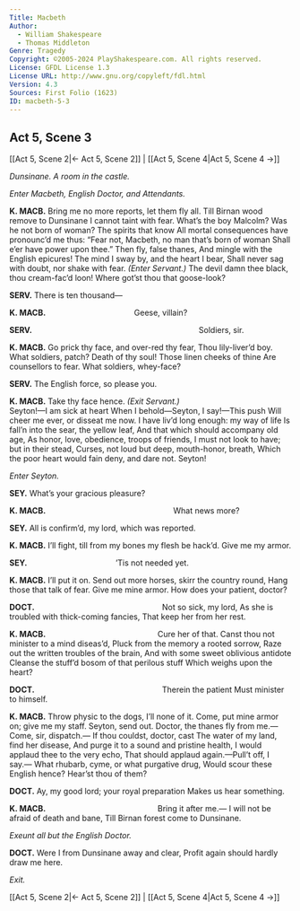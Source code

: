 ```yaml
---
Title: Macbeth
Author: 
  - William Shakespeare
  - Thomas Middleton
Genre: Tragedy
Copyright: ©2005-2024 PlayShakespeare.com. All rights reserved.
License: GFDL License 1.3
License URL: http://www.gnu.org/copyleft/fdl.html
Version: 4.3
Sources: First Folio (1623)
ID: macbeth-5-3
---
```


## Act 5, Scene 3
[[Act 5, Scene 2|← Act 5, Scene 2]] | [[Act 5, Scene 4|Act 5, Scene 4 →]]

*Dunsinane. A room in the castle.*

*Enter Macbeth, English Doctor, and Attendants.*

**K. MACB.**
Bring me no more reports, let them fly all.
Till Birnan wood remove to Dunsinane
I cannot taint with fear. What’s the boy Malcolm?
Was he not born of woman? The spirits that know
All mortal consequences have pronounc’d me thus:
“Fear not, Macbeth, no man that’s born of woman
Shall e’er have power upon thee.” Then fly, false thanes,
And mingle with the English epicures!
The mind I sway by, and the heart I bear,
Shall never sag with doubt, nor shake with fear.
*(Enter Servant.)*
The devil damn thee black, thou cream-fac’d loon!
Where got’st thou that goose-look?

**SERV.**
There is ten thousand⁠—

**K. MACB.**
           Geese, villain?

**SERV.**
                     Soldiers, sir.

**K. MACB.**
Go prick thy face, and over-red thy fear,
Thou lily-liver’d boy. What soldiers, patch?
Death of thy soul! Those linen cheeks of thine
Are counsellors to fear. What soldiers, whey-face?

**SERV.**
The English force, so please you.

**K. MACB.**
Take thy face hence.
*(Exit Servant.)*
           Seyton!—I am sick at heart
When I behold—Seyton, I say!—This push
Will cheer me ever, or disseat me now.
I have liv’d long enough: my way of life
Is fall’n into the sear, the yellow leaf,
And that which should accompany old age,
As honor, love, obedience, troops of friends,
I must not look to have; but in their stead,
Curses, not loud but deep, mouth-honor, breath,
Which the poor heart would fain deny, and dare not.
Seyton!

*Enter Seyton.*

**SEY.**
What’s your gracious pleasure?

**K. MACB.**
                What news more?

**SEY.**
All is confirm’d, my lord, which was reported.

**K. MACB.**
I’ll fight, till from my bones my flesh be hack’d.
Give me my armor.

**SEY.**
           ’Tis not needed yet.

**K. MACB.**
I’ll put it on.
Send out more horses, skirr the country round,
Hang those that talk of fear. Give me mine armor.
How does your patient, doctor?

**DOCT.**
                Not so sick, my lord,
As she is troubled with thick-coming fancies,
That keep her from her rest.

**K. MACB.**
              Cure her of that.
Canst thou not minister to a mind diseas’d,
Pluck from the memory a rooted sorrow,
Raze out the written troubles of the brain,
And with some sweet oblivious antidote
Cleanse the stuff’d bosom of that perilous stuff
Which weighs upon the heart?

**DOCT.**
                Therein the patient
Must minister to himself.

**K. MACB.**
Throw physic to the dogs, I’ll none of it.
Come, put mine armor on; give me my staff.
Seyton, send out. Doctor, the thanes fly from me.⁠—
Come, sir, dispatch.— If thou couldst, doctor, cast
The water of my land, find her disease,
And purge it to a sound and pristine health,
I would applaud thee to the very echo,
That should applaud again.—Pull’t off, I say.⁠—
What rhubarb, cyme, or what purgative drug,
Would scour these English hence? Hear’st thou of them?

**DOCT.**
Ay, my good lord; your royal preparation
Makes us hear something.

**K. MACB.**
              Bring it after me.⁠—
I will not be afraid of death and bane,
Till Birnan forest come to Dunsinane.

*Exeunt all but the English Doctor.*

**DOCT.**
Were I from Dunsinane away and clear,
Profit again should hardly draw me here.

*Exit.*

[[Act 5, Scene 2|← Act 5, Scene 2]] | [[Act 5, Scene 4|Act 5, Scene 4 →]]